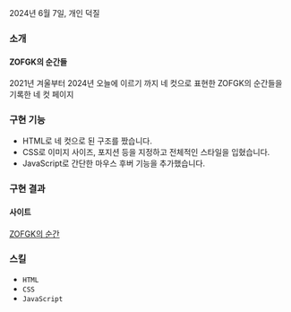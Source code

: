 2024년 6월 7일, 개인 덕질

### 소개
#### ZOFGK의 순간들
2021년 겨울부터 2024년 오늘에 이르기 까지 
네 컷으로 표현한 ZOFGK의 순간들을 기록한 네 컷 페이지

### 구현 기능
- HTML로 네 컷으로 된 구조를 짰습니다.
- CSS로 이미지 사이즈, 포지션 등을 지정하고 전체적인 스타일을 입혔습니다.
- JavaScript로 간단한 마우스 후버 기능을 추가했습니다.

### 구현 결과
#### 사이트
[ZOFGK의 순간](https://summereuna.github.io/4cuts/)

### 스킬
- `HTML`
- `CSS`
- `JavaScript`
